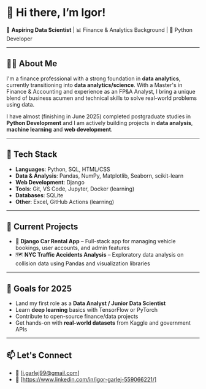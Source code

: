 # 👋 Hi there, I’m Igor!

🎯 **Aspiring Data Scientist** | 📊 Finance & Analytics Background | 🐍 Python Developer

---

## 👨‍💻 About Me

I'm a finance professional with a strong foundation in **data analytics**, currently transitioning into **data analytics/science**. With a Master's in Finance & Accounting and experience as an FP&A Analyst, I bring a unique blend of business acumen and technical skills to solve real-world problems using data.

I have almost (finishing in June 2025) completed postgraduate studies in **Python Development** and I am actively building projects in **data analysis**, **machine learning** and **web development**.

---


## 🔧 Tech Stack

- **Languages**: Python, SQL, HTML/CSS
- **Data & Analysis**: Pandas, NumPy, Matplotlib, Seaborn, scikit-learn
- **Web Development**: Django
- **Tools**: Git, VS Code, Jupyter, Docker (learning)
- **Databases**: SQLite
- **Other**: Excel, GitHub Actions (learning)

---

## 🚀 Current Projects

- 🚗 **Django Car Rental App** – Full-stack app for managing vehicle bookings, user accounts, and admin features
- 🗺️ **NYC Traffic Accidents Analysis** – Exploratory data analysis on collision data using Pandas and visualization libraries

---

## 🎯 Goals for 2025

- Land my first role as a **Data Analyst / Junior Data Scientist**
- Learn **deep learning** basics with TensorFlow or PyTorch
- Contribute to open-source finance/data projects
- Get hands-on with **real-world datasets** from Kaggle and government APIs

---

## 📫 Let's Connect

- 📧 [i.garlej99@gmail.com]
- 💼 [https://www.linkedin.com/in/igor-garlej-559066221/]
<!---
IgorGarlej/IgorGarlej is a ✨ special ✨ repository because its `README.md` (this file) appears on your GitHub profile.
You can click the Preview link to take a look at your changes.
--->
